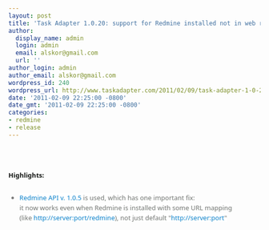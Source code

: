 ```yaml
---
layout: post
title: 'Task Adapter 1.0.20: support for Redmine installed not in web root'
author:
  display_name: admin
  login: admin
  email: alskor@gmail.com
  url: ''
author_login: admin
author_email: alskor@gmail.com
wordpress_id: 240
wordpress_url: http://www.taskadapter.com/2011/02/09/task-adapter-1-0-20-support-for-redmine-installed-not-in-web-root/
date: '2011-02-09 22:25:00 -0800'
date_gmt: '2011-02-09 22:25:00 -0800'
categories:
- redmine
- release
---
```

<p><br/><br />
<h1 style="font-family: 'Myriad Pro', 'Lucida Grande', 'Lucida Sans Unicode', 'Segoe UI', Helvetica, Arial, sans-serif; font-size: 32px; line-height: 38px; margin-bottom: 20px; margin-left: 0px; margin-right: 0px; margin-top: 0px; text-shadow: rgb(234, 241, 234) 1px 1px 1px;">
<div style="font-family: 'Lucida Grande', 'Lucida Sans Unicode', 'Segoe UI', Helvetica, Arial, sans-serif; font-size: 13px; line-height: 20px; margin-bottom: 25px;"><span style="background-color: white;">Highlights:</span></div>
<ul style="color: #7a7a7a; font-family: 'Lucida Grande', 'Lucida Sans Unicode', 'Segoe UI', Helvetica, Arial, sans-serif; font-size: 13px; font-weight: normal; line-height: 20px;">
<li><span style="background-color: white;"><a href="http://taskadapter.com/redmine_java_api_1.0.5" style="color: #1487d4; text-decoration: none;">Redmine API v. 1.0.5</a>&nbsp;is used, which has one important fix:<br/>it now works even when Redmine is installed with some URL mapping (like&nbsp;<a href="http://server:port/redmine" style="color: #1487d4; text-decoration: none;">http://server:port/redmine</a>), not just default "<a href="http://server:port/" style="color: #1487d4; text-decoration: none;">http://server:port</a>"</span></li></ul></h1></p>
